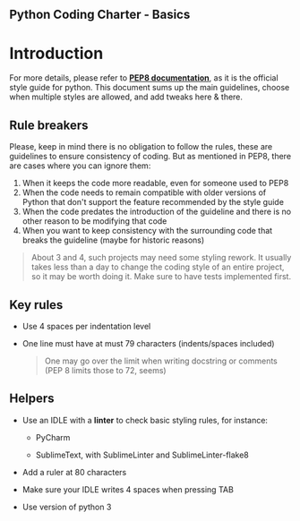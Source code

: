 Python Coding Charter - Basics
---




# Introduction

For more details, please refer to **[PEP8 documentation](https://www.python.org/dev/peps/pep-0008/)**, as it is the official style guide for python.
This document sums up the main guidelines, choose when multiple styles are allowed, and add tweaks here & there.


## Rule breakers

Please, keep in mind there is no obligation to follow the rules, these are guidelines to ensure consistency of coding.
But as mentioned in PEP8, there are cases where you can ignore them:
1. When it keeps the code more readable, even for someone used to PEP8
2. When the code needs to remain compatible with older versions of Python that don't support the feature recommended by the style guide
3. When the code predates the introduction of the guideline and there is no other reason to be modifying that code
4. When you want to keep consistency with the surrounding code that breaks the guideline (maybe for historic reasons)

> About 3 and 4, such projects may need some styling rework. It usually takes less than a day to change the coding style of an entire project, so it may be worth doing it.
> Make sure to have tests implemented first.


## Key rules

* Use 4 spaces per indentation level

* One line must have at must 79 characters (indents/spaces included)

    > One may go over the limit when writing docstring or comments (PEP 8 limits those to 72, seems)


## Helpers

* Use an IDLE with a **linter** to check basic styling rules, for instance:
    
    - PyCharm
    
    - SublimeText, with SublimeLinter and SublimeLinter-flake8

* Add a ruler at 80 characters

* Make sure your IDLE writes 4 spaces when pressing TAB

* Use version of python 3
